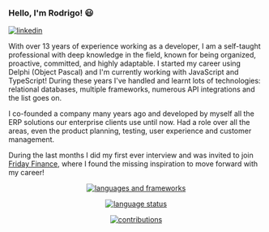 ### Hello, I'm Rodrigo! 😃

<a href="https://www.linkedin.com/in/rodrigo-alanis/">
  <img src="https://img.shields.io/badge/LinkedIn-0077B5?style=for-the-badge&logo=linkedin&logoColor=white" alt="linkedin" />
</a>

With over 13 years of experience working as a developer, I am a self-taught professional with deep knowledge in the field, known for being organized, proactive, committed, and highly adaptable. I started my career using Delphi (Object Pascal) and I'm currently working with JavaScript and TypeScript! During these years I've handled and learnt lots of technologies: relational databases, multiple frameworks, numerous API integrations and the list goes on.

I co-founded a company many years ago and developed by myself all the ERP solutions our enterprise clients use until now. Had a role over all the areas, even the product planning, testing, user experience and customer management.

During the last months I did my first ever interview and was invited to join [Friday Finance](https://fridayfinance.com/), where I found the missing inspiration to move forward with my career! 

<p align="center">
  <a href="#">
    <img src="https://skillicons.dev/icons?i=js,ts,nodejs,html,css,vue,tailwind,graphql,prisma,postgresql,delphi" alt="languages and frameworks" />
  </a>
</p>

<p align="center">
  <a href="#">
    <img align="center" src="https://github-readme-stats.vercel.app/api/top-langs?username=rodrigovk&show_icons=true&locale=en&layout=compact" alt="language status" />
  </a>
</p>

<p align="center">
  <a href="#">
    <img align="center" src="https://github-readme-streak-stats.herokuapp.com/?user=rodrigovk&" alt="contributions" />
  </a>
</p>
